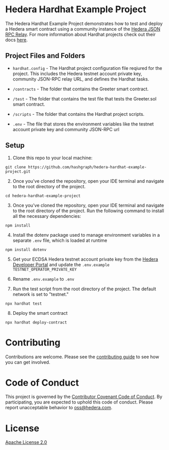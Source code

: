 # Hedera Hardhat Example Project

The Hedera Hardhat Example Project demonstrates how to test and deploy a Hedera smart contract using a community instance of the [Hedera JSON RPC Relay](https://github.com/hashgraph/hedera-json-rpc-relay). For more information about Hardhat projects check out their docs [here](https://hardhat.org/hardhat-runner/docs/guides/project-setup). 

## Project Files and Folders

- `hardhat.config` - The Hardhat project configuration file reqiured for the project. This includes the Hedera testnet account private key, community JSON-RPC relay URL, and defines the Hardhat tasks.

- `/contracts` - The folder that contains the Greeter smart contract. 

- `/test` - The folder that contains the test file that tests the Greeter.sol smart contract.

-  `/scripts` - The folder that contains the Hardhat project scripts.

- `.env` - The file that stores the environment variables like the testnet account private key and community JSON-RPC url

## Setup

1. Clone this repo to your local machine:

```shell
git clone https://github.com/hashgraph/hedera-hardhat-example-project.git
```

2. Once you've cloned the repository, open your IDE terminal and navigate to the root directory of the project.

```shell
cd hedera-hardhat-example-project
```

3. Once you've cloned the repository, open your IDE terminal and navigate to the root directory of the project. Run the following command to install all the necessary dependencies:

```shell
npm install
```
4. Install the dotenv package used to manage environment variables in a separate `.env` file, which is loaded at runtime

```shell
npm install dotenv
```

5. Get your ECDSA Hedera testnet account private key from the [Hedera Developer Portal](https://portal.hedera.com/register) and update the `.env.example` `TESTNET_OPERATOR_PRIVATE_KEY`

6. Rename `.env.example` to `.env`

7. Run the test script from the root directory of the project. The default network is set to "testnet."

```shell
npx hardhat test
```

8. Deploy the smart contract

```shell
npx hardhat deploy-contract
```

# Contributing
Contributions are welcome. Please see the
[contributing guide](https://github.com/hashgraph/.github/blob/main/CONTRIBUTING.md)
to see how you can get involved.

# Code of Conduct
This project is governed by the
[Contributor Covenant Code of Conduct](https://github.com/hashgraph/.github/blob/main/CODE_OF_CONDUCT.md). By
participating, you are expected to uphold this code of conduct. Please report unacceptable behavior
to [oss@hedera.com](mailto:oss@hedera.com).

# License
[Apache License 2.0](LICENSE)

